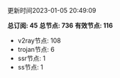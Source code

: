 更新时间2023-01-05 20:49:09

**总订阅: 45**
**总节点: 736**
**有效节点: 116**
- v2ray节点: 108
- trojan节点: 6
- ssr节点: 1
- ss节点: 1
